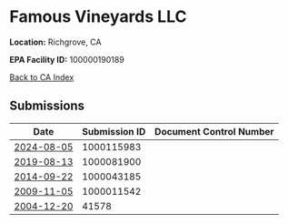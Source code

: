 # Famous Vineyards LLC

**Location:** Richgrove, CA

**EPA Facility ID:** 100000190189

[Back to CA Index](../../index.md)

## Submissions

| Date | Submission ID | Document Control Number |
|------|--------------|-------------------------|
| [2024-08-05](submissions/1000115983.md) | 1000115983 |  |
| [2019-08-13](submissions/1000081900.md) | 1000081900 |  |
| [2014-09-22](submissions/1000043185.md) | 1000043185 |  |
| [2009-11-05](submissions/1000011542.md) | 1000011542 |  |
| [2004-12-20](submissions/41578.md) | 41578 |  |
